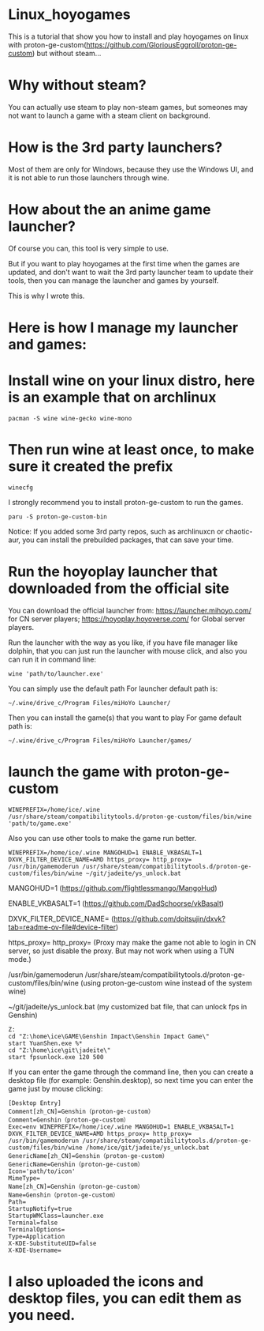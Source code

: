# Linux_hoyogames
This is a tutorial that show you how to install and play hoyogames on linux with proton-ge-custom(https://github.com/GloriousEggroll/proton-ge-custom) but without steam...

# Why without steam?
You can actually use steam to play non-steam games, but someones may not want to launch a game with a steam client on background.

# How is the 3rd party launchers?
Most of them are only for Windows, because they use the Windows UI, and it is not able to run those launchers through wine.

# How about the an anime game launcher?
Of course you can, this tool is very simple to use.

But if you want to play hoyogames at the first time when the games are updated, and don't want to wait the 3rd party launcher team to update their tools, then you can manage the launcher and games by yourself.

This is why I wrote this.

# Here is how I manage my launcher and games:

# Install wine on your linux distro, here is an example that on archlinux
```
pacman -S wine wine-gecko wine-mono
```

# Then run wine at least once, to make sure it created the prefix
```
winecfg
```
I strongly recommend you to install proton-ge-custom to run the games.
```
paru -S proton-ge-custom-bin
```
Notice: If you added some 3rd party repos, such as archlinuxcn or chaotic-aur, you can install the prebuilded packages, that can save your time.

# Run the hoyoplay launcher that downloaded from the official site
You can download the official launcher from: https://launcher.mihoyo.com/ for CN server players; https://hoyoplay.hoyoverse.com/ for Global server players.

Run the launcher with the way as you like, if you have file manager like dolphin, that you can just run the launcher with mouse click, and also you can run it in command line:
```
wine 'path/to/launcher.exe'
```
You can simply use the default path
For launcher default path is:
```
~/.wine/drive_c/Program Files/miHoYo Launcher/
```
Then you can install the game(s) that you want to play
For game default path is: 
```
~/.wine/drive_c/Program Files/miHoYo Launcher/games/
```

# launch the game with proton-ge-custom
```
WINEPREFIX=/home/ice/.wine /usr/share/steam/compatibilitytools.d/proton-ge-custom/files/bin/wine 'path/to/game.exe'
```
Also you can use other tools to make the game run better.
```
WINEPREFIX=/home/ice/.wine MANGOHUD=1 ENABLE_VKBASALT=1 DXVK_FILTER_DEVICE_NAME=AMD https_proxy= http_proxy= /usr/bin/gamemoderun /usr/share/steam/compatibilitytools.d/proton-ge-custom/files/bin/wine ~/git/jadeite/ys_unlock.bat
```
MANGOHUD=1 (https://github.com/flightlessmango/MangoHud)

ENABLE_VKBASALT=1 (https://github.com/DadSchoorse/vkBasalt)

DXVK_FILTER_DEVICE_NAME= (https://github.com/doitsujin/dxvk?tab=readme-ov-file#device-filter)

https_proxy= http_proxy= (Proxy may make the game not able to login in CN server, so just disable the proxy. But may not work when using a TUN mode.)

/usr/bin/gamemoderun /usr/share/steam/compatibilitytools.d/proton-ge-custom/files/bin/wine (using proton-ge-custom wine instead of the system wine)

~/git/jadeite/ys_unlock.bat (my customized bat file, that can unlock fps in Genshin)

```
Z:
cd "Z:\home\ice\GAME\Genshin Impact\Genshin Impact Game\"
start YuanShen.exe %*
cd "Z:\home\ice\git\jadeite\"
start fpsunlock.exe 120 500
```
If you can enter the game through the command line, then you can create a desktop file (for example: Genshin.desktop), so next time you can enter the game just by mouse clicking:
```
[Desktop Entry]
Comment[zh_CN]=Genshin（proton-ge-custom）
Comment=Genshin（proton-ge-custom）
Exec=env WINEPREFIX=/home/ice/.wine MANGOHUD=1 ENABLE_VKBASALT=1 DXVK_FILTER_DEVICE_NAME=AMD https_proxy= http_proxy= /usr/bin/gamemoderun /usr/share/steam/compatibilitytools.d/proton-ge-custom/files/bin/wine /home/ice/git/jadeite/ys_unlock.bat
GenericName[zh_CN]=Genshin（proton-ge-custom）
GenericName=Genshin（proton-ge-custom）
Icon='path/to/icon'
MimeType=
Name[zh_CN]=Genshin（proton-ge-custom）
Name=Genshin（proton-ge-custom）
Path=
StartupNotify=true
StartupWMClass=launcher.exe
Terminal=false
TerminalOptions=
Type=Application
X-KDE-SubstituteUID=false
X-KDE-Username=
```

# I also uploaded the icons and desktop files, you can edit them as you need.
